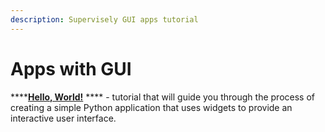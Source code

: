 ```yaml
---
description: Supervisely GUI apps tutorial
---
```


# Apps with GUI

****[**Hello, World!**](hello-world.md) **** - tutorial that will guide you through the process of creating a simple Python application that uses widgets to provide an interactive user interface.
